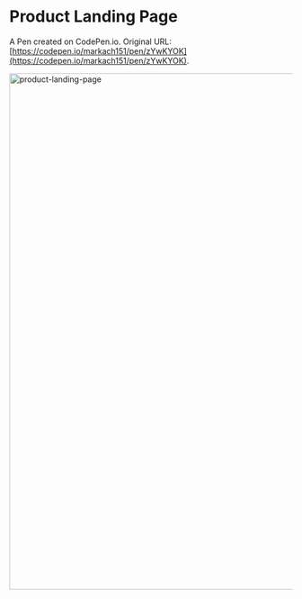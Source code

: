# Product Landing Page

A Pen created on CodePen.io. Original URL: [https://codepen.io/markach151/pen/zYwKYOK](https://codepen.io/markach151/pen/zYwKYOK).

<img width="917" alt="product-landing-page" src="https://user-images.githubusercontent.com/84886088/147169674-e52dc379-a714-4277-ae97-ced38b5680a2.PNG">
